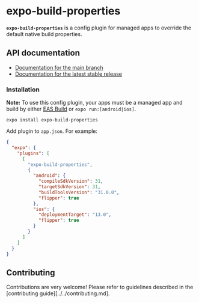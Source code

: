 # expo-build-properties

**`expo-build-properties`** is a config plugin for managed apps to override the default native build properties.

## API documentation

- [Documentation for the main branch][docs-main]
- [Documentation for the latest stable release][docs-stable]

### Installation

**Note:** To use this config plugin, your apps must be a managed app and build by either [EAS Build](/build/introduction.md) or `expo run:[android|ios]`.

```
expo install expo-build-properties
```

Add plugin to `app.json`. For example:

```json
{
  "expo": {
    "plugins": [
      [
        "expo-build-properties",
        {
          "android": {
            "compileSdkVersion": 31,
            "targetSdkVersion": 31,
            "buildToolsVersion": "31.0.0",
            "flipper": true
          },
          "ios": {
            "deploymentTarget": "13.0",
            "flipper": true
          }
        }
      ]
    ]
  }
}
```

## Contributing

Contributions are very welcome! Please refer to guidelines described in the [contributing guide][../../contributing.md].

[docs-main]: https://github.com/expo/expo/blob/main/docs/pages/versions/unversioned/sdk/build-properties.mdx
[docs-stable]: https://docs.expo.dev/versions/latest/sdk/build-properties/
[contributing]: https://github.com/expo/expo#contributing
[config-plugins]: https://docs.expo.dev/home/config-plugins/introduction
